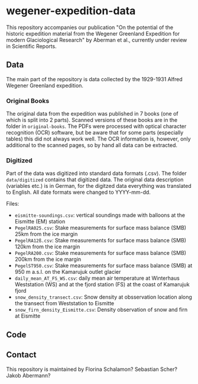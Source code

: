 # wegener-expedition-data

This repository accompanies our publication "On the potential of the historic expedition material from the Wegener
Greenland Expedition for modern Glaciological Research" by Aberman et al., currently under review in Scientific Reports.

## Data

The main part of the repository is data collected by the 1929-1931 Alfred Wegener Greenland expedition.

### Original Books

The original data from the expedition was published in 7 books (one of which is split into 2 parts). Scanned versions of
these books are in the folder
in ```original-books```.
The PDFs were processed with optical character recognition (OCR) software, but be aware that for some parts
(especially tables) this did not always work well. The OCR information is, however, only additional to the scanned
pages, so by hand all data can be extracted.

### Digitized

Part of the data was digitized into standard data formats (.csv). The folder ```data/digitized``` contains that digitized
data. The original data description (variables etc.) is in German, for the digitzed data everything was translated to English.
All date formats were changed to YYYY-mm-dd.

Files:

- ```eismitte-soundings.csv```: vertical soundings made with balloons at the Eismitte (EM) station
- ```PegelRA025.csv```: Stake measurements for surface mass balance (SMB) 25km from the ice margin 
- ```PegelRA12ß.csv```: Stake measurements for surface mass balance (SMB) 120km from the ice margin 
- ```PegelRA200.csv```: Stake measurements for surface mass balance (SMB) 200km from the ice margin
- ```PegelST950.csv```: Stake measurements for surface mass balance (SMB) at 950 m a.s.l. on the Kamarujuk outlet glacier 
- ```daily_mean_AT_FS_WS.csv```: daily mean air temperature at Winterhaus Weststation (WS) and at the fjord station (FS) at the coast of Kamarujuk fjord
- ```snow_density_transect.csv```: Snow density at obsservation location along the transect from Weststation to Eismitte
- ```snow_firn_density_Eismitte.csv```: Density observation of snow and firn at Eismitte


## Code


## Contact
This repository is maintained by Florina Schalamon? Sebastian Scher? Jakob Abermann?
